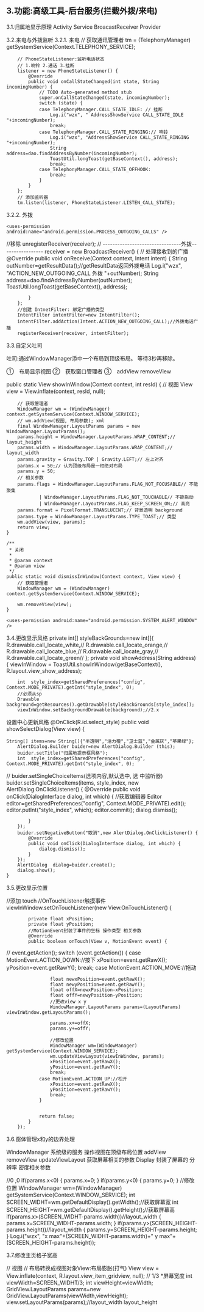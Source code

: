 
## 3.功能:高级工具-后台服务(拦截外拨/来电) ##

3.1.归属地显示原理
Activity Service  BroacastReceiver Provider

3.2.来电与外拨监听
3.2.1. 来电
// 获取通讯管理者
		tm = (TelephonyManager) getSystemService(Context.TELEPHONY_SERVICE);

		// PhoneStateListener:监听电话状态
		// 1.响铃 2.通话 3.挂断
		listener = new PhoneStateListener() {
			@Override
			public void onCallStateChanged(int state, String incomingNumber) {
				// TODO Auto-generated method stub
				super.onCallStateChanged(state, incomingNumber);
				switch (state) {
				case TelephonyManager.CALL_STATE_IDLE: // 挂断
					Log.i("wzx", " AddressShowService CALL_STATE_IDLE "+incomingNumber);
					break;
				case TelephonyManager.CALL_STATE_RINGING:// 响铃
					Log.i("wzx", "AddressShowService CALL_STATE_RINGING "+incomingNumber);
					String address=dao.findAddressByNumber(incomingNumber);
					ToastUtil.longToast(getBaseContext(), address);
					break;
				case TelephonyManager.CALL_STATE_OFFHOOK:
					break;
				}
			}
		};
		// 添加监听器
		tm.listen(listener, PhoneStateListener.LISTEN_CALL_STATE);


3.2.2.	外拨

<!--     处理外拨电话的权限  -->
    <uses-permission android:name="android.permission.PROCESS_OUTGOING_CALLS" />
//移除
		unregisterReceiver(receiver);
		// --------------------------------外拨-----------------
		 receiver = new BroadcastReceiver() {
			// 处理接收到的广播
			@Override
			public void onReceive(Context context, Intent intent) {
				String outNumber=getResultData();//getResultData返回外拨电话
				Log.i("wzx", "ACTION_NEW_OUTGOING_CALL 外拨 "+outNumber);
				String address=dao.findAddressByNumber(outNumber);
				ToastUtil.longToast(getBaseContext(), address);

			}
		};
		//创建 IntnetFilter: 绑定广播的类型
		IntentFilter intentFilter=new IntentFilter();
		intentFilter.addAction(Intent.ACTION_NEW_OUTGOING_CALL);//外拨电话广播
		registerReceiver(receiver, intentFilter);


3.3.自定义吐司

吐司:通过WindowManager添中一个布局到顶级布局。 等待3秒再移除。

①　布局显示视图
②　获取窗口管理者
③　addView  removeView

public static View showInWindow(Context context, int resId) {
		// 视图
		View view = View.inflate(context, resId, null);

		// 获取管理者
		WindowManager wm = (WindowManager) context.getSystemService(Context.WINDOW_SERVICE);
		// wm.addView(视图, 布局参数); xml
		final WindowManager.LayoutParams params = new WindowManager.LayoutParams();
		params.height = WindowManager.LayoutParams.WRAP_CONTENT;// layout_height
		params.width = WindowManager.LayoutParams.WRAP_CONTENT;// layout_width
		params.gravity = Gravity.TOP | Gravity.LEFT;// 左上对齐
		params.x = 50;// 认为顶级布局是一相绝对布局
		params.y = 50;
		// 相关参数
		params.flags = WindowManager.LayoutParams.FLAG_NOT_FOCUSABLE// 不能聚集
				| WindowManager.LayoutParams.FLAG_NOT_TOUCHABLE// 不能拖动
				| WindowManager.LayoutParams.FLAG_KEEP_SCREEN_ON;// 高亮
		params.format = PixelFormat.TRANSLUCENT;// 背景透明 background
		params.type = WindowManager.LayoutParams.TYPE_TOAST;// 类型
		wm.addView(view, params);
		return view;
	}

	/**
	 * 关闭
	 * 
	 * @param context
	 * @param view
	 */
	public static void dismissInWindow(Context context, View view) {
		// 获取管理者
		WindowManager wm = (WindowManager) context.getSystemService(Context.WINDOW_SERVICE);

		wm.removeView(view);
	}

<!--     弹出系统窗口 -->
    <uses-permission android:name="android.permission.SYSTEM_ALERT_WINDOW" />

3.4.更改显示风格
private int[]  styleBackGrounds=new int[]{
			R.drawable.call_locate_white,//
			R.drawable.call_locate_orange,//
			R.drawable.call_locate_blue,//
			R.drawable.call_locate_gray,//
			R.drawable.call_locate_green//
			};
	private void showAddress(String address) {
		viewInWindow = ToastUtil.showInWindow(getBaseContext(), R.layout.view_show_address);
		
		int  style_index=getSharedPreferences("config", Context.MODE_PRIVATE).getInt("style_index", 0);
		//必须从sp
		Drawable  background=getResources().getDrawable(styleBackGrounds[style_index]);
		viewInWindow.setBackgroundDrawable(background);//2.x

设置中心更新风格
@OnClick(R.id.select_style)
	public void showSelectDialog(View view)
	{
		
	String[] items=new String[]{"半透明","活力橙","卫士蓝","金属灰","苹果绿"}; 
		AlertDialog.Builder buider=new AlertDialog.Builder (this);
		buider.setTitle("归属地提示框风格");
		int  style_index=getSharedPreferences("config", Context.MODE_PRIVATE).getInt("style_index", 0);
//		buider.setSingleChoiceItems(选项内容,默认选中, 选 中监听器)
		buider.setSingleChoiceItems(items, style_index, new AlertDialog.OnClickListener() {
			@Override
			public void onClick(DialogInterface dialog, int which) {
				//获取编辑器
				Editor editor=getSharedPreferences("config", Context.MODE_PRIVATE).edit();
				editor.putInt("style_index", which);
				editor.commit();
				dialog.dismiss();
				
			}
		});
		buider.setNegativeButton("取消",new AlertDialog.OnClickListener() {
			@Override
			public void onClick(DialogInterface dialog, int which) {
				dialog.dismiss();
			}
		});
		AlertDialog  dialog=buider.create();
		dialog.show();
	}

3.5.更改显示位置
 
//添加 touch
		//OnTouchListener触摸事件
		viewInWindow.setOnTouchListener(new View.OnTouchListener() {
			
			private float xPosition;
			private float yPosition;
			//MotionEvent封装了事件的坐标 操作类型 相关参数
			@Override
			public boolean onTouch(View v, MotionEvent event) {
//				event.getAction();
				switch (event.getAction()) {
				case MotionEvent.ACTION_DOWN://按下
					xPosition=event.getRawX();
					yPosition=event.getRawY();
					break;
				case MotionEvent.ACTION_MOVE://拖动
					
					float newxPosition=event.getRawX();
					float newyPosition=event.getRawY();
					float offX=newxPosition-xPosition;
					float offY=newyPosition-yPosition;
					//更改view x y
					WindowManager.LayoutParams params=(LayoutParams) viewInWindow.getLayoutParams();
					
					params.x+=offX;
					params.y+=offY;
					
					//修改位置
					WindowManager wm=(WindowManager) getSystemService(Context.WINDOW_SERVICE);
					wm.updateViewLayout(viewInWindow, params);
					xPosition=event.getRawX();
					yPosition=event.getRawY();
					break;
				case MotionEvent.ACTION_UP://松开
					xPosition=event.getRawX();
					yPosition=event.getRawY();
					break;
				}
				
				
				return false;
			}
		});

3.6.窗体管理x和y的边界处理

WindowManager	系统级的服务 操作视图在顶级布局位置
				addView
				removeView
				updateViewLayout
				获取屏幕相关的参数
Display			封装了屏幕的 分辨率 密度相关参数

//0 ,0
					if(params.x<0)
					{
						params.x=0;
					}
					if(params.y<0)
					{
						params.y=0;
					}
					//修改位置
					WindowManager wm=(WindowManager) getSystemService(Context.WINDOW_SERVICE);
					int  SCREEN_WIDHT=wm.getDefaultDisplay().getWidth();//获取屏幕宽
					int  SCREEN_HEIGHT=wm.getDefaultDisplay().getHeight();//获取屏幕高
					if(params.x>(SCREEN_WIDHT-params.width))//layout_width
					{
						params.x=SCREEN_WIDHT-params.width;
					}
					if(params.y>(SCREEN_HEIGHT-params.height))//layout_width
					{
						params.y=SCREEN_HEIGHT-params.height;
					}
					Log.i("wzx", "x max"+(SCREEN_WIDHT-params.width)+" y max"+(SCREEN_HEIGHT-params.height));

3.7.修改主页格子宽高

// 视图
		// 布局转换成视图对象View:布局膨胀(打气)
		View view = View.inflate(context, R.layout.view_item_gridview, null);
		//  1/3 *屏幕宽度
		int viewWidth=SCREEN_WIDHT/3;
		int viewHeight=viewWidth;
		GridView.LayoutParams params=new GridView.LayoutParams(viewWidth,viewHeight);
		view.setLayoutParams(params);//layout_width  layout_height

